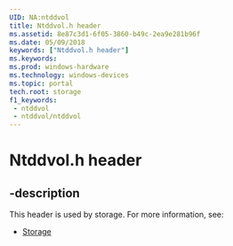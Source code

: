 ```yaml
---
UID: NA:ntddvol
title: Ntddvol.h header
ms.assetid: 8e87c3d1-6f05-3860-b49c-2ea9e281b96f
ms.date: 05/09/2018
keywords: ["Ntddvol.h header"]
ms.keywords: 
ms.prod: windows-hardware
ms.technology: windows-devices
ms.topic: portal
tech.root: storage
f1_keywords:
 - ntddvol
 - ntddvol/ntddvol
---
```


# Ntddvol.h header


## -description

This header is used by storage. For more information, see:

- [Storage](../_storage/index.md)


